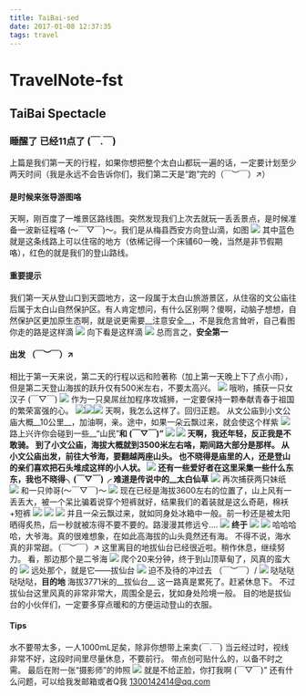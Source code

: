```yaml
---
title: TaiBai-sed
date: 2017-01-08 12:37:35
tags: travel
---
```

# TravelNote-fst
## TaiBai Spectacle
### 睡醒了 已经11点了 (￣.￣)

上篇是我们第一天的行程，如果你想把整个太白山都玩一遍的话，一定要计划至少两天时间（我是永远不会告诉你们，我们第二天是“跑”完的（￣︶￣）↗）

#### 是时候来张导游图咯
天啊，刚百度了一堆景区路线图。突然发现我们上次去就玩一丢丢景点，是时候准备一波新征程咯 (～￣▽￣)～。我们是从梅县西安方向登山滴，如图
![](map.jpg)
其中蓝色就是这条线路上可以住宿的地方（依稀记得一个床铺60一晚，当然是非节假期咯），红色的就是我们的登山路线。

#### __重要提示__
 我们第一天从登山口到天圆地方，这一段属于太白山旅游景区，从住宿的文公庙往后属于太白山自然保护区。有人肯定想问，有什么区别啊？傻啊，动脑子想想，自然保护区更加原生态啊，就是说更需要__注意安全__，不是我危言耸听，自己看图
你走的路是这样滴
![](43.jpg)
向下看是这样滴
![](44.jpg)
总而言之，__安全第一__

#### 出发 （￣︶￣）↗
相比于第一天来说，第二天的行程以远和险著称（加上第一天晚上下了点小雨），但是第二天登山海拔的跃升仅有500米左右，不要太高兴。
![](IMG_3092.jpg)
哦哟，捕获一只女汉子 (￣▽￣)
![](IMG_3103.jpg)
作为一只臭屌丝加程序攻城狮，一定要保持一颗奉献青春于祖国的繁荣富强的心。
![](IMG_0265.JPG)![](IMG_0266.JPG)![](IMG_0267.JPG)
天啊，我怎么这样了。回归正题。
从文公庙到小文公庙大概__10公里__，加油啊，亲。途中，如果一朵云飘过来，就会使这个样紫
![](IMG_3108.jpg)
路上兴许你会碰到一些__“山民”__和 (￣▽￣)”
![](IMG_3110.jpg)
![](IMG_0914.JPG)
天啊，我还年轻，反正我是不敢骑。
到了小文公庙，海拔大概就到3500米左右咯，期间路大部分是那样。
从小文公庙出发，前往大爷海，要翻越两座山头。
也不晓得是庙里的人，还是登山的亲们喜欢把石头堆成这样的小人状。
![](IMG_3119.jpg)
还有一些爱好者在这里采集一些什么东东，我也不晓得╮(￣▽￣)╭
难道是传说中的__太白仙草__
![](IMG_3151.jpg)
再次捕获两只妹纸
![](IMG_3120.jpg)
和一只帅哥(～￣▽￣)～
![](IMG_3135.jpg)
现在已经是海拔3600左右的位置了，山上风有一丢丢大，被一个呆比骗着说穿个短裤就好，结果我们的着装就是这么奇葩，棉袄+短裤
![](IMG_3154.jpg)
![](IMG_3159.jpg)
![](IMG_0922.JPG)
并且一朵云飘过来，就如同身处冰箱中一般。前一秒还是被太阳晒得炙热，后一秒就被冻得不要不要的。路漫漫其修远兮....
![](IMG_3168.jpg)
__终于__
![](IMG_3179.jpg)
![](IMG_3184.jpg)
哈哈哈哈，大爷海。真的很难想象，在如此高海拔的山头竟然还有海。
不得不说，海水真的非常甜。（￣︶￣）↗
这里离目的地拔仙台已经很近啦。稍作休息，继续努力。
看，那边那个是二爷海
![](IMG_3188.jpg)
爬个20来分钟，终于到山顶草甸了，风真的蛮大的
![](IMG_3190.jpg)
远处那个，就是它——拔仙台
![](IMG_3191.jpg)
迫不及待的冲过去 （￣︶￣）/
![](IMG_3210.jpg)
哒哒哒哒哒哒，__目的地__ 海拔3771米的__拔仙台__
这一路真是累死了。赶紧休息下。
不过拔仙台这里风真的非常非常大，周围全是云，犹如身处险境一般。
目的地是拔仙台的小伙伴们，一定要多穿点暖和的方便运动登山的衣服。
#### __Tips__
水不要带太多，一人1000mL足矣，除非你想带上来卖(￣.￣)
当云经过时，视线非常不好，这段时间里尽量休息，不要前行。
带点创可贴什么的，以备不时之需。
最后在附一张“摄影师”的帅照
![](IMG_0945.jpg)
就是不给正脸，你打我啊 (￣▽￣)”
还有什么问题，可以给我发邮箱或者Q我 1300142414@qq.com
